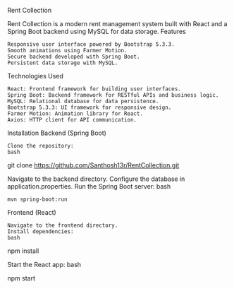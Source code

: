 Rent Collection

Rent Collection is a modern rent management system built with React and a Spring Boot backend using MySQL for data storage.
Features

    Responsive user interface powered by Bootstrap 5.3.3.
    Smooth animations using Farmer Motion.
    Secure backend developed with Spring Boot.
    Persistent data storage with MySQL.

Technologies Used

    React: Frontend framework for building user interfaces.
    Spring Boot: Backend framework for RESTful APIs and business logic.
    MySQL: Relational database for data persistence.
    Bootstrap 5.3.3: UI framework for responsive design.
    Farmer Motion: Animation library for React.
    Axios: HTTP client for API communication.

Installation
Backend (Spring Boot)

    Clone the repository:
    bash

git clone https://github.com/Santhosh13r/RentCollection.git

Navigate to the backend directory.
Configure the database in application.properties.
Run the Spring Boot server:
bash

    mvn spring-boot:run

Frontend (React)

    Navigate to the frontend directory.
    Install dependencies:
    bash

npm install

Start the React app:
bash

npm start
